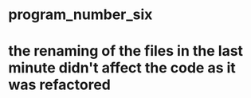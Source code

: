 # program_number_six
# the renaming of the files in the last minute didn't affect the code as it was refactored
